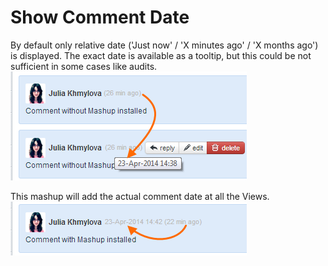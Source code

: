 Show Comment Date
==================

By default only relative date ('Just now' / 'X minutes ago' / 'X months ago') is displayed.
The exact date is available as a tooltip, but this could be not sufficient in some cases like audits.
![Comment Date Without Mashup](CommentDateWithoutMashup.png)

This mashup will add the actual comment date at all the Views.
![Comment Date With Mashup](CommentDateWithMashup.png)



